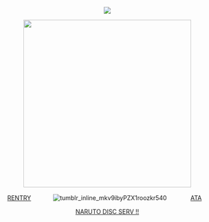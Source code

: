 <div align="center">


![](https://komarev.com/ghpvc/?username=OBITO-UCHlHA&color=745075&label=🍥&style=plastic)


<p align="center"> <img width="390" src="https://github.com/user-attachments/assets/3ec096f5-7cbf-4530-9d41-d96489842e85"/>



[RENTRY](https://rentry.co/obitouchiha)⠀⠀⠀⠀⠀![tumblr_inline_mkv9ibyPZX1roozkr540](https://github.com/user-attachments/assets/12b3d462-7a97-4a94-addf-bf73eab72996)
⠀⠀⠀⠀⠀[ATA](https://obito.atabook.org/)ㅤ


[NARUTO DISC SERV !!](https://discord.gg/Py4p4RvDqH) 



